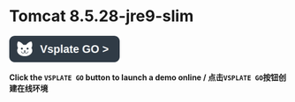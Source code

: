# Tomcat 8.5.28-jre9-slim

<a href="https://www.vsplate.com/?docker-compose=https://github.com/vsplate/dcenvs/tomcat/8.5.28-jre9-slim"><img alt="VSPLATE GO" src="https://raw.githubusercontent.com/vsplate/images/master/vsgo_btn.png" width="200px"></a>

**Click the `VSPLATE GO` button to launch a demo online / 点击`VSPLATE GO`按钮创建在线环境**